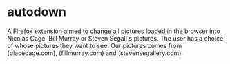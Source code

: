 # autodown

A Firefox extension aimed to change all pictures loaded in the browser into Nicolas Cage, Bill Murray or Steven Segall's pictures. The user has a choice of whose pictures they want to see. Our pictures comes from (placecage.com), (fillmurray.com) and (stevensegallery.com).
